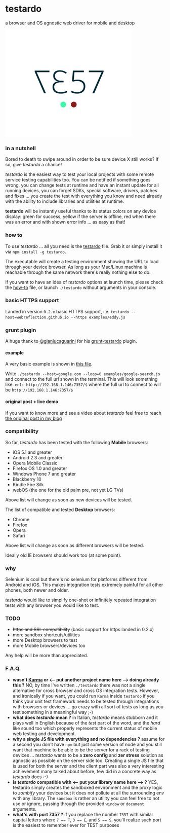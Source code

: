 testardo
===============================================================
  a browser and OS agnostic web driver for mobile and desktop


![7357](testardo_bright.png)


### in a nutshell
Bored to death to swipe around in order to be sure device X still works? If so, give _testardo_ a chance!

_testardo_ is the easiest way to test your local projects with some remote service testing capabilities too.
You can be notified if something goes wrong, you can change tests at runtime and have an instant update for all running devices, you can forget SDKs, special software, drivers, patches and fixes ... you create the test with everything you know and need already with the ability to include libraries and utilities at runtime.

**testardo** will be instantly useful thanks to its status colors on any device display: green for success, yellow if the server is offline, red when there was an error and with shown error info ... as easy as that!


### how to
To use _testardo_ ... all you need is the [testardo](build/testardo) file. Grab it or simply install it via `npm install -g testardo`.

The executable will create a testing environment showing the URL to load through your device browser.
As long as your Mac/Linux machine is reachable through the same network there's really nothing else to do.

If you want to have an idea of _testardo_ options at launch time, please check the [how-to](src/server/how-to.js) file, or launch `./testardo` without arguments in your console.


### basic HTTPS support
Landed in version `0.2.x` basic HTTPS support, i.e. `testardo --host=webreflection.github.io --https examples/eddy.js`


### grunt plugin
A huge thank to [@gianlucaguarini](https://twitter.com/gianlucaguarini) for his [grunt-testardo](https://github.com/GianlucaGuarini/grunt-testardo#grunt-testardo-) plugin.

#### example
A very basic example is shown in [this file](examples/google-search.js).

Write `./testardo --host=google.com --loop=0 examples/google-search.js` and connect to the full url shown in the terminal.
This will look something like: `en1: http://192.168.1.146:7357/$` where the full url to connect to will be `http://192.168.1.146:7357/$`

#### original post + live demo
If you want to know more and see a video about _testardo_ feel free to reach [the original post in my blog](http://webreflection.blogspot.com/2014/01/testardo-browser-agnostic-js-web-driver.html)


### compatibility
So far, _testardo_ has been tested with the following **Mobile** browsers:

  * iOS 5.1 and greater
  * Android 2.3 and greater
  * Opera Mobile Classic
  * Firefox OS 1.0 and greater
  * Windows Phone 7 and greater
  * Blackberry 10
  * Kindle Fire Silk
  * webOS (the one for the old palm pre, not yet LG TVs)

Above list will change as soon as new devices will be tested.

The list of compatible and tested **Desktop** browsers:

  * Chrome
  * Firefox
  * Opera
  * Safari

Above list will change as soon as different browsers will be tested.

Ideally old IE browsers should work too (at some point).


### why
Selenium is cool but there's no selenium for platforms different from Android and iOS.
This makes integration tests extremely painful for all other phones, both newer and older.

_testardo_ would like to simplify one-shot or infinitely repeated integration tests with any browser you would like to test.


### TODO

  * ~~https and SSL compatibility~~ (basic support for https landed in 0.2.x)
  * more sandbox shortcuts/utilities
  * more Desktop browsers to test
  * more Mobile browsers/devices too

Any help will be more than appreciated.

### F.A.Q.

  * **wasn't [Karma](http://karma-runner.github.io/) or <-- put another project name here --> doing already this ?** NO, by time I've written `./testardo` there was not a single alternative for cross browser and cross OS integration tests. However, and ironically if you want, you could run `Karma` inside `testardo` if you think your unit test framework needs to be tested through integrations with browsers or devices ... go crazy with all sort of tests as long as you test something in a meaningful way ;-)
  * **what does _testardo_ mean ?** in Italian, _testardo_ means stubborn and it plays well in English because of the _test_ part of the word, and the _hard_ like sound too which properly represents the current status of mobile web testing and development.
  * **why a single JS file with everything and no dependencies ?** assume for a second you don't have `npm` but just some version of node and you still want that machine to be able to be the server for a rack of testing devices ... _testardo_ wants to be a **zero config** and **zer stress** solution as agnostic as possible on the server side too. Creating a single JS file that is used for both the server and the client part was also a very interesting achievement many talked about before, few did in a concrete way as _testardo_ does :-)
  * **is _testardo_ compatible with <-- put your library name here --> ?** YES, testardo simply creates the sandboxed environment and the proxy logic to _zombify_ your devices but it does not pollute at all the surrounding env with any library. The `sandbox` is rather an utility you can feel free to not use or ignore, passing through the provided `window` or `document` arguments.
  * **what's with port 7357 ?** if you replace the number `7357` with similar capital letters where `7 == T`, `3 == E`, and `5 == S`, you'll realize such port is the easiest to remember ever for TEST purposes
